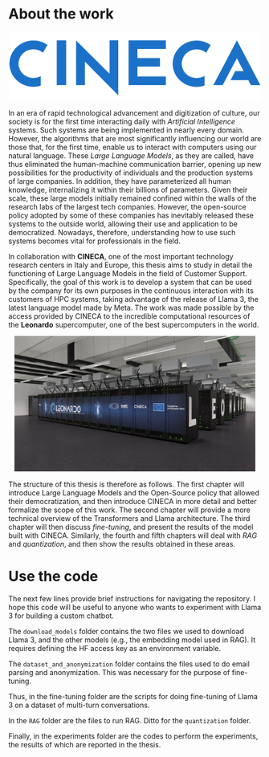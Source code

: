 # About the work

<div align="center">
  <img src="cineca_logo.png" alt="Cineca Logo" width="500"/>
</div>  

In an era of rapid technological advancement and digitization of culture, our society is for the first time interacting daily with *Artificial Intelligence* systems. Such systems are being implemented in nearly every domain. However, the algorithms that are most significantly influencing our world are those that, for the first time, enable us to interact with computers using our natural language. These *Large Language Models*, as they are called, have thus eliminated the human-machine communication barrier, opening up new possibilities for the productivity of individuals and the production systems of large companies. In addition, they have parameterized all human knowledge, internalizing it within their billions of parameters.
Given their scale, these large models initially remained confined within the walls of the research labs of the largest tech companies. However, the open-source policy adopted by some of these companies has inevitably released these systems to the outside world, allowing their use and application to be democratized. Nowadays, therefore, understanding how to use such systems becomes vital for professionals in the field. 

In collaboration with **CINECA**, one of the most important technology research centers in Italy and Europe, this thesis aims to study in detail the functioning of Large Language Models in the field of Customer Support. Specifically, the goal of this work is to develop a system that can be used by the company for its own purposes in the continuous interaction with its customers of HPC systems, taking advantage of the release of Llama 3, the latest language model made by Meta. The work was made possible by the access provided by CINECA to the incredible computational resources of the **Leonardo** supercomputer, one of the best supercomputers in the world.

<div align="center">
  <img src="leonardo.jpg" alt="Leonardo Supercomputer" width="480"/>
</div>  


The structure of this thesis is therefore as follows. The first chapter will introduce Large Language Models and the Open-Source policy that allowed their democratization, and then introduce CINECA in more detail and better formalize the scope of this work. The second chapter will provide a more technical overview of the Transformers and Llama architecture. The third chapter will then discuss *fine-tuning*, and present the results of the model built with CINECA. Similarly, the fourth and fifth chapters will deal with *RAG* and *quantization*, and then show the results obtained in these areas.

# Use the code

The next few lines provide brief instructions for navigating the repository. I hope this code will be useful to anyone who wants to experiment with Llama 3 for building a custom chatbot.

The `download_models` folder contains the two files we used to download Llama 3, and the other models (e.g., the embedding model used in RAG). It requires defining the HF access key as an environment variable.

The `dataset_and_anonymization` folder contains the files used to do email parsing and anonymization. This was necessary for the purpose of fine-tuning.

Thus, in the fine-tuning folder are the scripts for doing fine-tuning of Llama 3 on a dataset of multi-turn conversations.

In the `RAG` folder are the files to run RAG. Ditto for the `quantization` folder.

Finally, in the experiments folder are the codes to perform the experiments, the results of which are reported in the thesis.